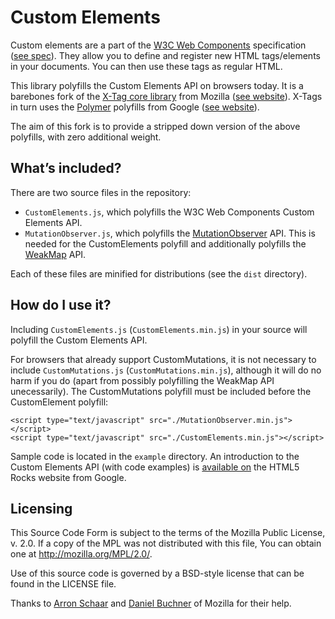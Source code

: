 # Custom Elements # 

Custom elements are a part of the [W3C Web Components](http://w3c.github.io/webcomponents/explainer/) specification ([see spec](http://w3c.github.io/webcomponents/spec/custom/)). They allow you to define and register new HTML tags/elements in your documents. You can then use these tags as regular HTML.

This library polyfills the Custom Elements API on browsers today. It is a barebones fork of the [X-Tag core library](https://github.com/x-tag/core) from Mozilla ([see website](http://x-tags.org/)). X-Tags in turn uses the [Polymer](https://github.com/Polymer/polymer) polyfills from Google ([see website](http://www.polymer-project.org/)).

The aim of this fork is to provide a stripped down version of the above polyfills, with zero additional weight.

## What’s included? ##

There are two source files in the repository:

- `CustomElements.js`, which polyfills the W3C Web Components Custom Elements API.
- `MutationObserver.js`, which polyfills the [MutationObserver](https://developer.mozilla.org/en/docs/Web/API/MutationObserver) API. This is needed for the CustomElements polyfill and additionally polyfills the [WeakMap](https://developer.mozilla.org/en-US/docs/Web/JavaScript/Reference/Global_Objects/WeakMap) API.

Each of these files are minified for distributions (see the `dist` directory).

## How do I use it? ##

Including `CustomElements.js` (`CustomElements.min.js`) in your source will polyfill the Custom Elements API.

For browsers that already support CustomMutations, it is not necessary to include `CustomMutations.js` (`CustomMutations.min.js`), although it will do no harm if you do (apart from possibly polyfilling the WeakMap API unecessarily). The CustomMutations polyfill must be included before the CustomElement polyfill:

    <script type="text/javascript" src="./MutationObserver.min.js"></script>
    <script type="text/javascript" src="./CustomElements.min.js"></script>

Sample code is located in the `example` directory. An introduction to the Custom Elements API (with code examples) is [available on](http://www.html5rocks.com/en/tutorials/webcomponents/customelements/) the HTML5 Rocks website from Google.

## Licensing ##

This Source Code Form is subject to the terms of the Mozilla Public License, v. 2.0. If a copy of the MPL was not distributed with this file, You can obtain one at http://mozilla.org/MPL/2.0/.

Use of this source code is governed by a BSD-style license that can be found in the LICENSE file.

Thanks to [Arron Schaar](https://github.com/pennyfx) and [Daniel Buchner](https://github.com/csuwildcat) of Mozilla for their help.

